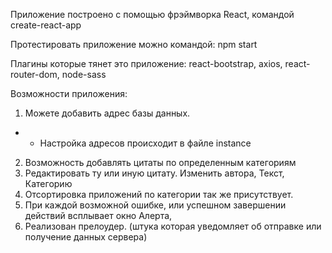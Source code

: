 Приложение построено с помощью фрэймворка React, командой create-react-app

Протестировать приложение можно командой: npm start

Плагины которые тянет это приложение:
react-bootstrap, axios, react-router-dom, node-sass

Возможности приложения:
1. Можете добавить адрес базы данных.
* * Настройка адресов происходит в файле instance
2. Возможность добавлять цитаты по определенным категориям
3. Редактировать ту или иную цитату. Изменить автора, Текст, Категорию
4. Отсортировка приложений по категории так же присутствует.
5. При каждой возможной ошибке, или успешном завершении действий всплывает окно Алерта, 
6. Реализован прелоудер. (штука которая уведомляет об отправке или получение данных сервера)
